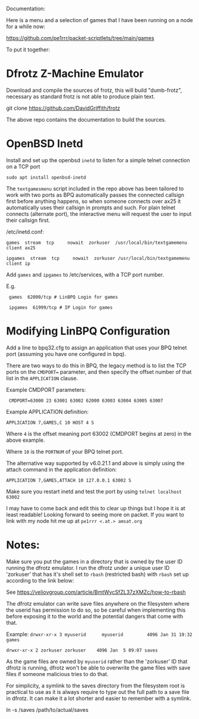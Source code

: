 Documentation:

Here is a menu and a selection of games that I have been running on a node for a while now:


https://github.com/pe1rrr/packet-scriptlets/tree/main/games


To put it together:

Dfrotz Z-Machine Emulator
=========================

Download and compile the sources of frotz, this will build "dumb-frotz",
necessary as standard frotz is not able to produce plain text.

 git clone https://github.com/DavidGriffith/frotz

The above repo contains the documentation to build the sources.


OpenBSD Inetd
=============

Install and set up the openbsd `inetd` to listen for a simple telnet connection on a TCP port

`sudo apt install openbsd-inetd`

The `textgamesmenu` script included in the repo above has been tailored to work with two ports as BPQ automatically passes the connected callsign first before anything happens, so when someone connects over ax25 it automatically uses their callsign in prompts and such. For plain telnet connects (alternate port), the interactive menu will request the user to input their callsign first.


/etc/inetd.conf:


`games  stream  tcp     nowait  zorkuser  /usr/local/bin/textgamemenu client ax25`

`ipgames  stream  tcp     nowait  zorkuser /usr/local/bin/textgamemenu client ip`


Add `games` and `ipgames` to /etc/services, with a TCP port number.

E.g. 

` games  62000/tcp # LinBPQ Login for games`

` ipgames  61999/tcp # IP Login for games`


Modifying LinBPQ Configuration
==============================

Add a line to bpq32.cfg to assign an application that uses your BPQ telnet port 
(assuming you have one configured in bpq). 


There are two ways to do this in BPQ, the legacy method is to list the TCP ports on the `CMDPORT=` parameter, and then specify the offset number of that list in the `APPLICATION` clause.


Example CMDPORT parameters:


` CMDPORT=63000 23 63001 63002 62000 63003 63004 63005 63007`


Example APPLICATION definition:


`APPLICATION 7,GAMES,C 10 HOST 4 S`


Where `4` is the offset meaning port 63002 (CMDPORT begins at zero) in the above example.

Where `10` is the `PORTNUM` of your BPQ telnet port.


The alternative way supported by v6.0.21.1 and above is simply using the attach command in the application definition:

`APPLICATION 7,GAMES,ATTACH 10 127.0.0.1 63002 S` 


Make sure you restart inetd and test the port by using `telnet localhost 63002`



I may have to come back and edit this to clear up things but I hope it is at least readable! Looking forward to seeing more on packet. If you want to link with my node hit me up at `pe1rrr <.at.> amsat.org`



Notes:
======

Make sure you put the games in a directory that is owned by the user ID running the dfrotz emulator.
I run the dfrotz under a unique user ID 'zorkuser' that has it's shell set to `rbash` (restricted bash) with `rbash` set up according to the link below:


See https://veliovgroup.com/article/BmtWycSfZL37zXMZc/how-to-rbash

The dfrotz emulator can write save files anywhere on the filesystem where the userid has permission to do so, so be careful when implementing this before exposing it to the world and the potential dangers that come with that.

Example:
`drwxr-xr-x 3 myuserid      myuserid         4096 Jan 31 19:32 games`

`drwxr-xr-x 2 zorkuser zorkuser    4096 Jan  5 09:07 saves` 

As the game files are owned by `myuserid` rather than the 'zorkuser' ID that dfrotz is running, dfrotz won't be able to overwrite the game files with save files if someone malicious tries to do that. 

For simplicity, a symlink to the saves directory from the filesystem root is practical to use as it is always require to type out the full path to a save file in dfrotz. It can make it a lot shorter and easier to remember with a symlink. 

ln -s /saves /path/to/actual/saves

